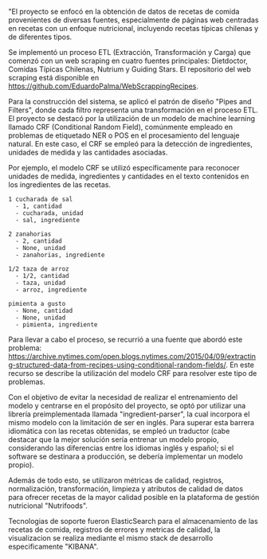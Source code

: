 
"El proyecto se enfocó en la obtención de datos de recetas de comida provenientes de diversas fuentes, especialmente de páginas web centradas en recetas con un enfoque nutricional, incluyendo recetas típicas chilenas y de diferentes tipos.

Se implementó un proceso ETL (Extracción, Transformación y Carga) que comenzó con un web scraping en cuatro fuentes principales: Dietdoctor, Comidas Típicas Chilenas, Nutrium y Guiding Stars. 
El repositorio del web scraping está disponible en https://github.com/EduardoPalma/WebScrappingRecipes.

Para la construcción del sistema, se aplicó el patrón de diseño "Pipes and Filters", donde cada filtro representa una transformación en el proceso ETL. 
El proyecto se destacó por la utilización de un modelo de machine learning llamado CRF (Conditional Random Field), comúnmente empleado en problemas de etiquetado NER o POS en el procesamiento del lenguaje natural. 
En este caso, el CRF se empleó para la detección de ingredientes, unidades de medida y las cantidades asociadas. 

Por ejemplo, el modelo CRF se utilizó específicamente para reconocer unidades de medida, ingredientes y cantidades en el texto contenidos en los ingredientes de las recetas.

    1 cucharada de sal
      - 1, cantidad
      - cucharada, unidad
      - sal, ingrediente
      
    2 zanahorias
      - 2, cantidad
      - None, unidad
      - zanahorias, ingrediente

    1/2 taza de arroz
      - 1/2, cantidad
      - taza, unidad
      - arroz, ingrediente

    pimienta a gusto
      - None, cantidad
      - None, unidad
      - pimienta, ingrediente

Para llevar a cabo el proceso, se recurrió a una fuente que abordó este problema: https://archive.nytimes.com/open.blogs.nytimes.com/2015/04/09/extracting-structured-data-from-recipes-using-conditional-random-fields/. 
En este recurso se describe la utilización del modelo CRF para resolver este tipo de problemas.

Con el objetivo de evitar la necesidad de realizar el entrenamiento del modelo y centrarse en el propósito del proyecto, se optó por utilizar una librería preimplementada llamada "ingredient-parser",
la cual incorpora el mismo modelo con la limitación de ser en inglés. Para superar esta barrera idiomática con las recetas obtenidas, se empleó un traductor (cabe destacar que 
la mejor solución sería entrenar un modelo propio, considerando las diferencias entre los idiomas inglés y español; si el software se destinara a producción, se debería implementar un modelo propio).

Además de todo esto, se utilizaron métricas de calidad, registros, normalización, transformación, 
limpieza y atributos de calidad de datos para ofrecer recetas de la mayor calidad posible en la plataforma de gestión nutricional "Nutrifoods".

Tecnologias de soporte fueron ElasticSearch para el almacenamiento de las recetas de comida, registros de errores y metricas de calidad, la visualizacion se realiza mediante el mismo stack de desarrollo especificamente "KIBANA".
